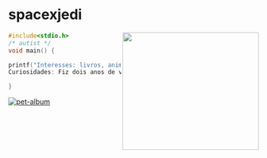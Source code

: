 # spacexjedi


<img align="right" width="274" height="237" src="https://media.giphy.com/media/ff0dv4KMGxjna/source.gif">

```c
#include<stdio.h>
/* autist */
void main() {

printf("Interesses: livros, animais, desenhos, algumas séries de TV e filmes, desenhar, linguagens de programação, países nórdicos, ciência da Informação e direito, exploração espacial, dinossauros,  recentemente comecei a aprender mais sobre jardinagem e crochê.\n
Curiosidades: Fiz dois anos de violão e um ano de Kung Fu.");    

}
```


[![pet-album](https://img.shields.io/badge/%F0%9F%93%B8-album-9cf)](https://github.com/spacexjedi/spacexjedi/blob/master/album/images/screenshoot.md)  

